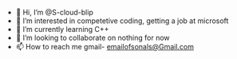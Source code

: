- 👋 Hi, I’m @S-cloud-blip
- 👀 I’m interested in competetive coding, getting a job at microsoft
- 🌱 I’m currently learning C++
- 💞️ I’m looking to collaborate on nothing for now
- 📫 How to reach me gmail- emailofsonals@Gmail.com

<!---
S-cloud-blip/S-cloud-blip is a ✨ special ✨ repository because its `README.md` (this file) appears on your GitHub profile.
You can click the Preview link to take a look at your changes.
--->
